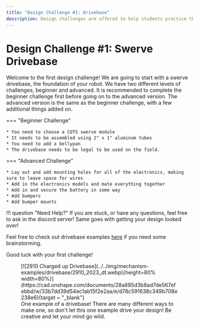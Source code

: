 ```yaml
---
title: "Design Challenge #1: Drivebase"
description: Design challenges are offered to help students practice their CAD skills and develop their own designs.
---
```


# Design Challenge #1: Swerve Drivebase

Welcome to the first design challenge! We are going to start with a swerve drivebase, the foundation of your robot. We have two different levels of challenges, beginner and advanced. It is recommended to complete the beginner challenge first before going on to the advanced version. The advanced version is the same as the beginner challenge, with a few additional things added on.

=== "Beginner Challenge"

    * You need to choose a COTS swerve module
    * It needs to be assembled using 2" x 1" aluminum tubes
    * You need to add a bellypan
    * The drivebase needs to be legal to be used on the field. 

=== "Advanced Challenge"

    * Lay out and add mounting holes for all of the electronics, making sure to leave space for wires
    * Add in the electronics models and mate everything together
    * Add in and secure the battery in some way
    * Add bumpers 
    * Add bumper mounts
!!! question "Need Help?"
    If you are stuck, or have any questions, feel free to ask in the discord server! Same goes with getting your design looked over!

Feel free to check out drivebase examples [here](https://www.frcdesign.org/mechanism-examples/drivebase/ "Drive Base Mechanism Examples Page") if you need some brainstorming.

Good luck with your first challenge! 

<figure markdown="span">
[![2910 Charged up Drivebase](../../img/mechanism-examples/drivebase/2910_2023_dt.webp){height=80% width=80%}](https://cad.onshape.com/documents/28a885d3b8ad7de567efebbd/w/33b7dd39d54ec1ab15f2e2aa/e/d78c591638c349b708e238e6){target = "_blank"}
<figcaption>One example of a drivebase! There are many different ways to make one, so don't let this one example drive your design! Be creative and let your mind go wild.</figcaption>
</figure>